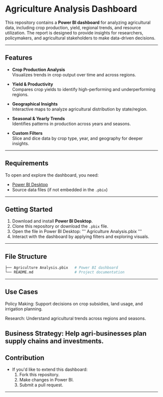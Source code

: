 # Agriculture Analysis Dashboard

This repository contains a **Power BI dashboard** for analyzing agricultural data, including crop production, yield, regional trends, and resource utilization. The report is designed to provide insights for researchers, policymakers, and agricultural stakeholders to make data-driven decisions.

---

## Features

- **Crop Production Analysis**  
  Visualizes trends in crop output over time and across regions.  

- **Yield & Productivity**  
  Compares crop yields to identify high-performing and underperforming regions.  

- **Geographical Insights**  
  Interactive maps to analyze agricultural distribution by state/region.  

- **Seasonal & Yearly Trends**  
  Identifies patterns in production across years and seasons.  

- **Custom Filters**  
  Slice and dice data by crop type, year, and geography for deeper insights.  

---

##  Requirements

To open and explore the dashboard, you need:

- [Power BI Desktop](https://powerbi.microsoft.com/desktop/)  
- Source data files (if not embedded in the `.pbix`)  

---

## Getting Started

1. Download and install **Power BI Desktop**.  
2. Clone this repository or download the `.pbix` file.  
3. Open the file in Power BI Desktop:
   '''
   Agriculture Analysis.pbix
   '''
4. Interact with the dashboard by applying filters and exploring visuals.
---

## File Structure

```bash
├── Agriculture Analysis.pbix   # Power BI dashboard
└── README.md                   # Project documentation
```

---
## Use Cases

Policy Making: Support decisions on crop subsidies, land usage, and irrigation planning.

Research: Understand agricultural trends across regions and seasons.

Business Strategy: Help agri-businesses plan supply chains and investments.
---
## Contribution

- If you'd like to extend this dashboard:
   1. Fork this repository.
   2. Make changes in Power BI.
   3. Submit a pull request.
---



